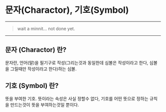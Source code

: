 # 문자(Charactor), 기호(Symbol)

---

> wait a minnit... not done yet.

---

## 문자 (Charactor) 란?

문자란, 언어(말)을 필기구로 작성(그리는것과 동일한데 심볼은 작성이라고 한다, 심볼을 그릴때만 작성이라고 한다)하는 심볼.

## 기호 (Symbol) 란?

뜻을 부여한 기호.
뜻이라는 속성은 사실 정할수 없다,
기호를 어떤 뜻으로 정하는 규칙을 만드는것이 뜻을 부여하는것일 뿐이다.
